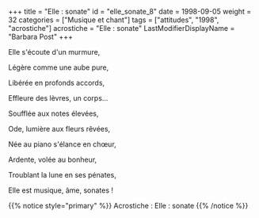 +++
title = "Elle : sonate"
id = "elle_sonate_8"
date = 1998-09-05
weight = 32
categories = ["Musique et chant"]
tags = ["attitudes", "1998", "acrostiche"]
acrostiche = "Elle : sonate"
LastModifierDisplayName = "Barbara Post"
+++

Elle s'écoute d'un murmure,

Légère comme une aube pure,

Libérée en profonds accords,

Effleure des lèvres, un corps...

Soufflée aux notes élevées,

Ode, lumière aux fleurs rêvées,

Née au piano s'élance en chœur,

Ardente, volée au bonheur,

Troublant la lune en ses pénates,

Elle est musique, âme, sonates !

{{% notice style="primary" %}}
Acrostiche : Elle : sonate
{{% /notice %}}
